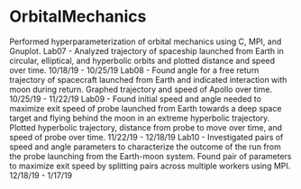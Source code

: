 # OrbitalMechanics
Performed hyperparameterization of orbital mechanics using C, MPI, and Gnuplot.
Lab07 - Analyzed trajectory of spaceship launched from Earth in circular, elliptical, and hyperbolic orbits and plotted distance and speed over time. 10/18/19 - 10/25/19
Lab08 - Found angle for a free return trajectory of spacecraft launched from Earth and indicated interaction with moon during return. Graphed trajectory and speed of Apollo over time. 10/25/19 - 11/22/19
Lab09 - Found initial speed and angle needed to maximize exit speed of probe launched from Earth towards a deep space target and flying behind the moon in an extreme hyperbolic trajectory. Plotted hyperbolic trajectory, distance from probe to move over time, and speed of probe over time. 11/22/19 - 12/18/19
Lab10 - Investigated pairs of speed and angle parameters to characterize the outcome of the run from the probe launching from the Earth-moon system. Found pair of parameters to maximize exit speed by splitting pairs across multiple workers using MPI. 12/18/19 - 1/17/19
